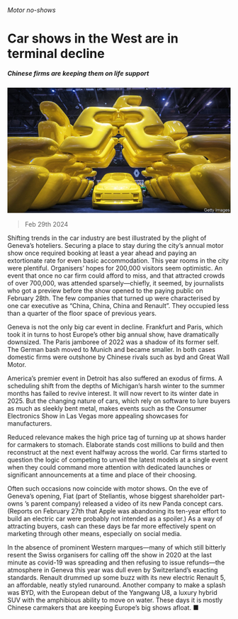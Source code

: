 ###### Motor no-shows

# Car shows in the West are in terminal decline 

##### Chinese firms are keeping them on life support 

![image](images/20240302_WBP001.jpg) 

> Feb 29th 2024 

Shifting trends in the car industry are best illustrated by the plight of Geneva’s hoteliers. Securing a place to stay during the city’s annual motor show once required booking at least a year ahead and paying an extortionate rate for even basic accommodation. This year rooms in the city were plentiful. Organisers’ hopes for 200,000 visitors seem optimistic. An event that once no car firm could afford to miss, and that attracted crowds of over 700,000, was attended sparsely—chiefly, it seemed, by journalists who got a preview before the show opened to the paying public on February 28th. The few companies that turned up were characterised by one car executive as “China, China, China and Renault”. They occupied less than a quarter of the floor space of previous years. 

Geneva is not the only big car event in decline. Frankfurt and Paris, which took it in turns to host Europe’s other big annual show, have dramatically downsized. The Paris jamboree of 2022 was a shadow of its former self. The German bash moved to Munich and became smaller. In both cases domestic firms were outshone by Chinese rivals such as byd and Great Wall Motor. 

America’s premier event in Detroit has also suffered an exodus of firms. A scheduling shift from the depths of Michigan’s harsh winter to the summer months has failed to revive interest. It will now revert to its winter date in 2025. But the changing nature of cars, which rely on software to lure buyers as much as sleekly bent metal, makes events such as the Consumer Electronics Show in Las Vegas more appealing showcases for manufacturers.

Reduced relevance makes the high price tag of turning up at shows harder for carmakers to stomach. Elaborate stands cost millions to build and then reconstruct at the next event halfway across the world. Car firms started to question the logic of competing to unveil the latest models at a single event when they could command more attention with dedicated launches or significant announcements at a time and place of their choosing. 

Often such occasions now coincide with motor shows. On the eve of Geneva’s opening, Fiat (part of Stellantis, whose biggest shareholder part-owns ’s parent company) released a video of its new Panda concept cars. (Reports on February 27th that Apple was abandoning its ten-year effort to build an electric car were probably not intended as a spoiler.) As a way of attracting buyers, cash can these days be far more effectively spent on marketing through other means, especially on social media. 

In the absence of prominent Western marques—many of which still bitterly resent the Swiss organisers for calling off the show in 2020 at the last minute as covid-19 was spreading and then refusing to issue refunds—the atmosphere in Geneva this year was dull even by Switzerland’s exacting standards. Renault drummed up some buzz with its new electric Renault 5, an affordable, neatly styled runaround. Another company to make a splash was BYD, with the European debut of the Yangwang U8, a luxury hybrid SUV with the amphibious ability to move on water. These days it is mostly Chinese carmakers that are keeping Europe’s big shows afloat. ■



